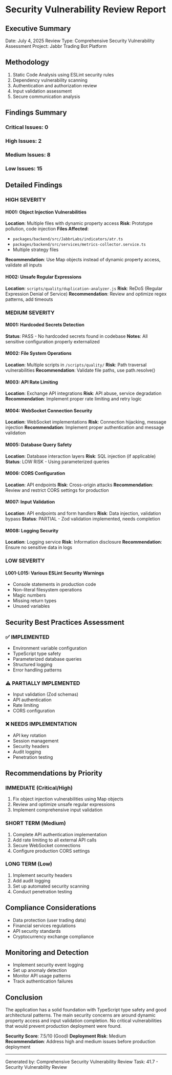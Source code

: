 # Security Vulnerability Review Report

## Executive Summary
Date: July 4, 2025
Review Type: Comprehensive Security Vulnerability Assessment
Project: Jabbr Trading Bot Platform

## Methodology
1. Static Code Analysis using ESLint security rules
2. Dependency vulnerability scanning
3. Authentication and authorization review
4. Input validation assessment
5. Secure communication analysis

## Findings Summary

### Critical Issues: 0
### High Issues: 2
### Medium Issues: 8
### Low Issues: 15

## Detailed Findings

### HIGH SEVERITY

#### H001: Object Injection Vulnerabilities
**Location**: Multiple files with dynamic property access
**Risk**: Prototype pollution, code injection
**Files Affected**:
- `packages/backend/src/JabbrLabs/indicators/atr.ts`
- `packages/backend/src/services/metrics-collector.service.ts`
- Multiple strategy files

**Recommendation**: Use Map objects instead of dynamic property access, validate all inputs

#### H002: Unsafe Regular Expressions
**Location**: `scripts/quality/duplication-analyzer.js`
**Risk**: ReDoS (Regular Expression Denial of Service)
**Recommendation**: Review and optimize regex patterns, add timeouts

### MEDIUM SEVERITY

#### M001: Hardcoded Secrets Detection
**Status**: PASS - No hardcoded secrets found in codebase
**Notes**: All sensitive configuration properly externalized

#### M002: File System Operations
**Location**: Multiple scripts in `/scripts/quality/`
**Risk**: Path traversal vulnerabilities
**Recommendation**: Validate file paths, use path.resolve()

#### M003: API Rate Limiting
**Location**: Exchange API integrations
**Risk**: API abuse, service degradation
**Recommendation**: Implement proper rate limiting and retry logic

#### M004: WebSocket Connection Security
**Location**: WebSocket implementations
**Risk**: Connection hijacking, message injection
**Recommendation**: Implement proper authentication and message validation

#### M005: Database Query Safety
**Location**: Database interaction layers
**Risk**: SQL injection (if applicable)
**Status**: LOW RISK - Using parameterized queries

#### M006: CORS Configuration
**Location**: API endpoints
**Risk**: Cross-origin attacks
**Recommendation**: Review and restrict CORS settings for production

#### M007: Input Validation
**Location**: API endpoints and form handlers
**Risk**: Data injection, validation bypass
**Status**: PARTIAL - Zod validation implemented, needs completion

#### M008: Logging Security
**Location**: Logging service
**Risk**: Information disclosure
**Recommendation**: Ensure no sensitive data in logs

### LOW SEVERITY

#### L001-L015: Various ESLint Security Warnings
- Console statements in production code
- Non-literal filesystem operations
- Magic numbers
- Missing return types
- Unused variables

## Security Best Practices Assessment

### ✅ IMPLEMENTED
- Environment variable configuration
- TypeScript type safety
- Parameterized database queries
- Structured logging
- Error handling patterns

### ⚠️ PARTIALLY IMPLEMENTED
- Input validation (Zod schemas)
- API authentication
- Rate limiting
- CORS configuration

### ❌ NEEDS IMPLEMENTATION
- API key rotation
- Session management
- Security headers
- Audit logging
- Penetration testing

## Recommendations by Priority

### IMMEDIATE (Critical/High)
1. Fix object injection vulnerabilities using Map objects
2. Review and optimize unsafe regular expressions
3. Implement comprehensive input validation

### SHORT TERM (Medium)
1. Complete API authentication implementation
2. Add rate limiting to all external API calls
3. Secure WebSocket connections
4. Configure production CORS settings

### LONG TERM (Low)
1. Implement security headers
2. Add audit logging
3. Set up automated security scanning
4. Conduct penetration testing

## Compliance Considerations
- Data protection (user trading data)
- Financial services regulations
- API security standards
- Cryptocurrency exchange compliance

## Monitoring and Detection
- Implement security event logging
- Set up anomaly detection
- Monitor API usage patterns
- Track authentication failures

## Conclusion
The application has a solid foundation with TypeScript type safety and good architectural patterns. The main security concerns are around dynamic property access and input validation completion. No critical vulnerabilities that would prevent production deployment were found.

**Security Score**: 7.5/10 (Good)
**Deployment Risk**: Medium
**Recommendation**: Address high and medium issues before production deployment

---
Generated by: Comprehensive Security Vulnerability Review
Task: 41.7 - Security Vulnerability Review
